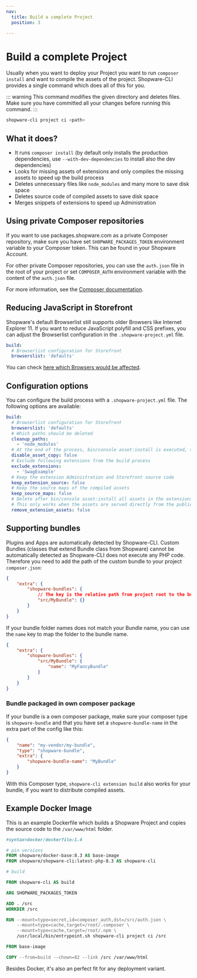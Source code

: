 ```yaml
---
nav:
  title: Build a complete Project
  position: 3

---
```


# Build a complete Project

Usually when you want to deploy your Project you want to run `composer install` and want to compile the assets of the project. Shopware-CLI provides a single command which does all of this for you.

::: warning
This command modifies the given directory and deletes files. Make sure you have committed all your changes before running this command.
:::

```bash
shopware-cli project ci <path>
```

## What it does?

- It runs `composer install` (by default only installs the production dependencies, use `--with-dev-dependencies` to install also the dev dependencies)
- Looks for missing assets of extensions and only compiles the missing assets to speed up the build process
- Deletes unnecessary files like `node_modules` and many more to save disk space
- Deletes source code of compiled assets to save disk space
- Merges snippets of extensions to speed up Administration

## Using private Composer repositories

If you want to use packages.shopware.com as a private Composer repository, make sure you have set `SHOPWARE_PACKAGES_TOKEN` environment variable to your Composer token. This can be found in your Shopware Account.

For other private Composer repositories, you can use the `auth.json` file in the root of your project or set `COMPOSER_AUTH` environment variable with the content of the `auth.json` file.

For more information, see the [Composer documentation](https://getcomposer.org/doc/articles/authentication-for-private-packages.md).

## Reducing JavaScript in Storefront

Shopware's default Browserlist still supports older Browsers like Internet Explorer 11. If you want to reduce JavaScript polyfill and CSS prefixes, you can adjust the Browserlist configuration in the `.shopware-project.yml` file.

```yaml
build:
  # Browserlist configuration for Storefront
  browserslist: 'defaults'
```

You can check [here which Browsers would be affected](https://browsersl.ist/#q=defaults).

## Configuration options

You can configure the build process with a `.shopware-project.yml` file. The following options are available:

```yaml
build:
  # Browserlist configuration for Storefront
  browserslist: 'defaults'
  # Which paths should be deleted
  cleanup_paths:
    - 'node_modules'
  # At the end of the process, bin/console asset:install is executed, this can be disabled here
  disable_asset_copy: false
  # Exclude following extensions from the build process
  exclude_extensions:
    - 'SwagExample'
  # Keep the extension Administration and Storefront source code
  keep_extension_source: false
  # Keep the source maps of the compiled assets
  keep_source_maps: false
  # Delete after bin/console asset:install all assets in the extensions, so only live in public folder.
  # This only works when the assets are served directly from the public folder.
  remove_extension_assets: false 
```

## Supporting bundles

Plugins and Apps are automatically detected by Shopware-CLI. Custom Bundles (classes that extend Bundle class from Shopware) cannot be automatically detected as Shopware-CLI does not execute any PHP code.
Therefore you need to add the path of the custom bundle to your project `composer.json`:

```json
{
    "extra": {
        "shopware-bundles": {
            // The key is the relative path from project root to the bundle
            "src/MyBundle": {}
        }
    }
}
```

If your bundle folder names does not match your Bundle name, you can use the `name` key to map the folder to the bundle name.

```json
{
    "extra": {
        "shopware-bundles": {
            "src/MyBundle": {
                "name": "MyFancyBundle"
            }
        }
    }
}
```

### Bundle packaged in own composer package

If your bundle is a own composer package, make sure your composer type is `shopware-bundle` and that you have set a `shopware-bundle-name` in the extra part of the config like this:

```json
{
    "name": "my-vendor/my-bundle",
    "type": "shopware-bundle",
    "extra": {
        "shopware-bundle-name": "MyBundle"
    }
}
```

With this Composer type, `shopware-cli extension build` also works for your bundle, if you want to distribute compiled assets.

## Example Docker Image

This is an example Dockerfile which builds a Shopware Project and copies the source code to the `/var/www/html` folder.

```dockerfile
#syntax=docker/dockerfile:1.4

# pin versions
FROM shopware/docker-base:8.3 AS base-image
FROM shopware/shopware-cli:latest-php-8.3 AS shopware-cli

# build

FROM shopware-cli AS build

ARG SHOPWARE_PACKAGES_TOKEN

ADD . /src
WORKDIR /src

RUN --mount=type=secret,id=composer_auth,dst=/src/auth.json \
    --mount=type=cache,target=/root/.composer \
    --mount=type=cache,target=/root/.npm \
    /usr/local/bin/entrypoint.sh shopware-cli project ci /src

FROM base-image

COPY --from=build --chown=82 --link /src /var/www/html
```

Besides Docker, it's also an perfect fit for any deployment variant.

